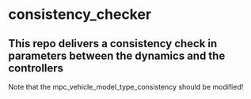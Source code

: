 # consistency_checker

## This repo delivers a consistency check in parameters between the dynamics and the controllers

Note that the mpc_vehicle_model_type_consistency should be modified!
